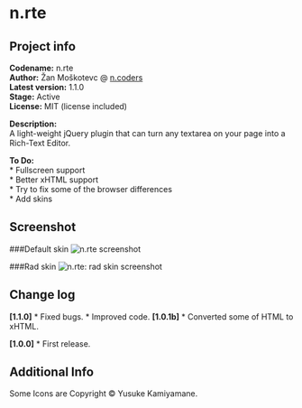 n.rte
=====
Project info
------------
**Codename:** n.rte  
**Author:** Žan Moškotevc @ [n.coders](http://www.ncoders.org/)  
**Latest version:** 1.1.0  
**Stage:** Active  
**License:** MIT (license included) 

**Description:**   
A light-weight jQuery plugin that can turn any textarea on your page into a Rich-Text Editor.  
  
**To Do:**  
	* Fullscreen support  
	* Better xHTML support  
	* Try to fix some of the browser differences  
	* Add skins
  
Screenshot
----------
###Default skin
![n.rte screenshot](http://i53.tinypic.com/1zfk9rm.png "n.rte screenshot")  
  
###Rad skin
![n.rte: rad skin screenshot](http://f.cl.ly/items/2T2M160v1l391Q2L450e/Screen%20shot%202011-04-12%20at%2011.30.22%20PM.png "n.rte: rad skin screenshot")  
  
Change log
----------
**[1.1.0]**
    * Fixed bugs.
    * Improved code.
**[1.0.1b]**
	* Converted some of HTML to xHTML.

**[1.0.0]**
	* First release.

Additional Info
---------------
Some Icons are Copyright © Yusuke Kamiyamane.
